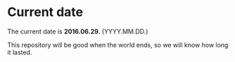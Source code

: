# Current date

The current date is **2016.06.29.** (YYYY.MM.DD.)

This repository will be good when the world ends, so we will know how long it lasted.
